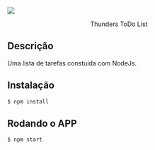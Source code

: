 <p>
 <img src="https://upload.wikimedia.org/wikipedia/commons/thumb/d/d9/Node.js_logo.svg/2560px-Node.js_logo.svg.png"/>
</p>


  <p align="center">Thunders ToDo List</p>

## Descrição

Uma lista de tarefas constuída com NodeJs.

## Instalação

```bash
$ npm install
```

## Rodando o APP

```bash
$ npm start
```
